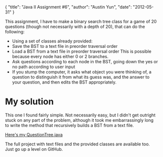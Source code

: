 {
    "title": "Java II Assignment #6",
    "author": "Austin Yun",
    "date": "2012-05-31"
}

This assignment, I have to make a binary search tree class for a game of 20
questions (though not necessarily with a depth of 20), that can do the
following:

* Using a set of classes already provided:
* Save the BST to a text file in preorder traversal order
* Load a BST from a text file in preorder traversal order This is possible
  because every node has either 0 or 2 branches.
* Ask questions according to each node in the BST, going down the yes or no path
  according to user input
* If you stump the computer, it asks what object you were thinking of, a
  question to distinguish it from what its guess was, and the answer to your
  question, and then edits the BST appropriately.

# My solution

This one I found fairly simple. Not necessarily easy, but I didn't get outright
stuck on any part of the problem, although it took me embarrassingly long to
write the method that recursively builds a BST from a text file.

[Here's my QuestionTree.java][1]

The full project with text files and the provided classes are available too.
Just go up a level on GitHub.

[1]: http://github.com/austinyun/C-Sci/blob/master/C-Sci-143/Assignment%206/src/QuestionTree.java
